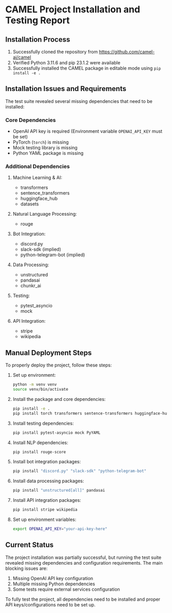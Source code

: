# CAMEL Project Installation and Testing Report

## Installation Process

1. Successfully cloned the repository from https://github.com/camel-ai/camel
2. Verified Python 3.11.6 and pip 23.1.2 were available
3. Successfully installed the CAMEL package in editable mode using `pip install -e .`

## Installation Issues and Requirements

The test suite revealed several missing dependencies that need to be installed:

### Core Dependencies
- OpenAI API key is required (Environment variable `OPENAI_API_KEY` must be set)
- PyTorch (`torch`) is missing
- Mock testing library is missing
- Python YAML package is missing

### Additional Dependencies
1. Machine Learning & AI:
   - transformers
   - sentence_transformers
   - huggingface_hub
   - datasets

2. Natural Language Processing:
   - rouge

3. Bot Integration:
   - discord.py
   - slack-sdk (implied)
   - python-telegram-bot (implied)

4. Data Processing:
   - unstructured
   - pandasai
   - chunkr_ai

5. Testing:
   - pytest_asyncio
   - mock

6. API Integration:
   - stripe
   - wikipedia

## Manual Deployment Steps

To properly deploy the project, follow these steps:

1. Set up environment:
   ```bash
   python -m venv venv
   source venv/bin/activate
   ```

2. Install the package and core dependencies:
   ```bash
   pip install -e .
   pip install torch transformers sentence-transformers huggingface-hub datasets
   ```

3. Install testing dependencies:
   ```bash
   pip install pytest-asyncio mock PyYAML
   ```

4. Install NLP dependencies:
   ```bash
   pip install rouge-score
   ```

5. Install bot integration packages:
   ```bash
   pip install "discord.py" "slack-sdk" "python-telegram-bot"
   ```

6. Install data processing packages:
   ```bash
   pip install "unstructured[all]" pandasai
   ```

7. Install API integration packages:
   ```bash
   pip install stripe wikipedia
   ```

8. Set up environment variables:
   ```bash
   export OPENAI_API_KEY="your-api-key-here"
   ```

## Current Status

The project installation was partially successful, but running the test suite revealed missing dependencies and configuration requirements. The main blocking issues are:

1. Missing OpenAI API key configuration
2. Multiple missing Python dependencies
3. Some tests require external services configuration

To fully test the project, all dependencies need to be installed and proper API keys/configurations need to be set up.